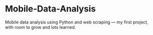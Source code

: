 # Mobile-Data-Analysis
Mobile data analysis using Python and web scraping — my first project, with room to grow and lots learned.
